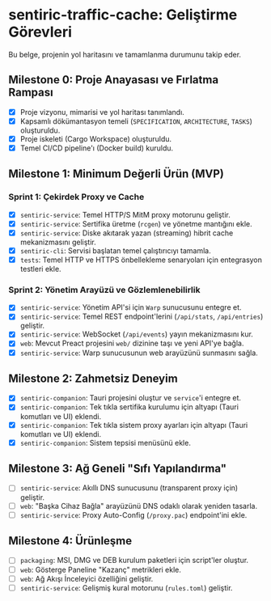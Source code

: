 # sentiric-traffic-cache: Geliştirme Görevleri

Bu belge, projenin yol haritasını ve tamamlanma durumunu takip eder.

## Milestone 0: Proje Anayasası ve Fırlatma Rampası
- [x] Proje vizyonu, mimarisi ve yol haritası tanımlandı.
- [x] Kapsamlı dökümantasyon temeli (`SPECIFICATION`, `ARCHITECTURE`, `TASKS`) oluşturuldu.
- [x] Proje iskeleti (Cargo Workspace) oluşturuldu.
- [x] Temel CI/CD pipeline'ı (Docker build) kuruldu.

## Milestone 1: Minimum Değerli Ürün (MVP)
### Sprint 1: Çekirdek Proxy ve Cache
- [x] `sentiric-service`: Temel HTTP/S MitM proxy motorunu geliştir.
- [x] `sentiric-service`: Sertifika üretme (`rcgen`) ve yönetme mantığını ekle.
- [x] `sentiric-service`: Diske akıtarak yazan (streaming) hibrit cache mekanizmasını geliştir.
- [x] `sentiric-cli`: Servisi başlatan temel çalıştırıcıyı tamamla.
- [x] `tests`: Temel HTTP ve HTTPS önbellekleme senaryoları için entegrasyon testleri ekle.

### Sprint 2: Yönetim Arayüzü ve Gözlemlenebilirlik
- [x] `sentiric-service`: Yönetim API'si için `Warp` sunucusunu entegre et.
- [x] `sentiric-service`: Temel REST endpoint'lerini (`/api/stats`, `/api/entries`) geliştir.
- [x] `sentiric-service`: WebSocket (`/api/events`) yayın mekanizmasını kur.
- [x] `web`: Mevcut Preact projesini `web/` dizinine taşı ve yeni API'ye bağla.
- [x] `sentiric-service`: Warp sunucusunun web arayüzünü sunmasını sağla.

## Milestone 2: Zahmetsiz Deneyim
- [x] `sentiric-companion`: Tauri projesini oluştur ve `service`'i entegre et.
- [x] `sentiric-companion`: Tek tıkla sertifika kurulumu için altyapı (Tauri komutları ve UI) eklendi.
- [x] `sentiric-companion`: Tek tıkla sistem proxy ayarları için altyapı (Tauri komutları ve UI) eklendi.
- [x] `sentiric-companion`: Sistem tepsisi menüsünü ekle.

## Milestone 3: Ağ Geneli "Sıfı Yapılandırma"
- [ ] `sentiric-service`: Akıllı DNS sunucusunu (transparent proxy için) geliştir.
- [ ] `web`: "Başka Cihaz Bağla" arayüzünü DNS odaklı olarak yeniden tasarla.
- [ ] `sentiric-service`: Proxy Auto-Config (`/proxy.pac`) endpoint'ini ekle.

## Milestone 4: Ürünleşme
- [ ] `packaging`: MSI, DMG ve DEB kurulum paketleri için script'ler oluştur.
- [ ] `web`: Gösterge Paneline "Kazanç" metrikleri ekle.
- [ ] `web`: Ağ Akışı İnceleyici özelliğini geliştir.
- [ ] `sentiric-service`: Gelişmiş kural motorunu (`rules.toml`) geliştir.